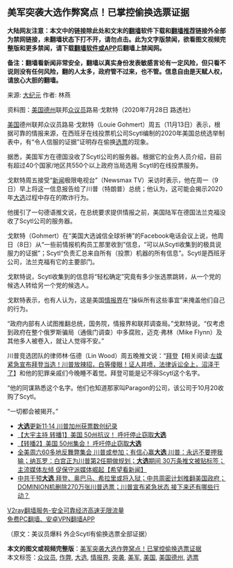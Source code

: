  <h2>美军突袭大选作弊窝点！已掌控偷换选票证据</h2> <p class="notice"><b>大陆网友注意：本文中的链接除此处和文末的<a href="https://github.com/bannedbook/fanqiang" >翻墙</a>软件下载和<a href="https://github.com/killgcd/justmysocks/blob/master/README.md">翻墙推荐</a>链接外全部为禁网链接，未翻墙状态下打不开，请勿点击。此为文字版禁闻，欲看图文视频完整版和更多禁闻，请下载<a href="https://github.com/bannedbook/fanqiang">翻墙软件或APP</a>后翻墙上禁闻网。</p><p>备注：翻墙看新闻非常安全，翻墙以真实身份发表敏感言论有一定风险，但只看不说则没有任何风险，翻的人太多，政府管不过来，也不管。信息自由是天赋人权，请放心大胆的翻墙。</b></p>  <div class="entry"> <p>来源:&nbsp;<span class='wp_keywordlink_affiliate'><a href="http://www.epochtimes.com/" title="大纪元" target="_blank">大纪元</a></span>                            作者:&nbsp;林燕                                                 </p> <p>资料图：<a href="https://www.bannedbook.org/bnews/tag/%E7%BE%8E%E5%9B%BD%E5%BE%B7%E5%B7%9E/" class="st_tag internal_tag" rel="tag" title="标签 美国德州 下的日志">美国德州</a>联邦<a href="https://www.bannedbook.org/bnews/tag/%E4%BC%97%E8%AE%AE%E5%91%98/" class="st_tag internal_tag" rel="tag" title="标签 众议员 下的日志">众议员</a>路易·戈默特（2020年7月28日 路透社）</p> <p><a href="https://www.bannedbook.org/bnews/tag/%e7%be%8e%e5%9b%bd/" class="st_tag internal_tag" rel="tag" title="标签 美国 下的日志">美国</a>德州联邦众议员路易·戈默特（Louie Gohmert）周五（11月13日）表示，根据可靠的情报来源，在西班牙在线投票机公司Scytl编制的2020年美国总统选举制表中，有“令人信服的证据”证明存在偷换<a href="https://www.bannedbook.org/bnews/tag/%E9%80%89%E7%A5%A8/" class="st_tag internal_tag" rel="tag" title="标签 选票 下的日志">选票</a>的现象。</p> <p>据悉，美国军方在德国没收了Scytl公司的服务器。根据它的业务人员介绍，目前有超过40个国家/地区共550个以上政府当局选用 Scytl的在线投票服务。</p>  <p>戈默特周五接受“<span class='wp_keywordlink_affiliate'><a href="https://www.bannedbook.org/" title="新闻">新闻</a></span>极限电视台”（Newsmax TV）采访时表示，他在周一（9日）早上将这一信息报告给了川普（特朗普）总统；他认为，这可能会揭示2020年<a href="https://www.bannedbook.org/bnews/tag/%e5%a4%a7%e9%80%89/" class="st_tag internal_tag" rel="tag" title="标签 大选 下的日志">大选</a>过程中存在的欺诈行为。</p> <p>他援引了一句德语推文说，在总统要求提供情报之前，美国陆军在德国法兰克福没收了Scytl公司的服务器。</p> <p>戈默特（Gohmert）在“美国大选诚信全球祈祷”的Facebook电话会议上说，他周日（8日）从“一些前情报机构员工那里收到”信息，“可以从Scytl收集到的极具说服力的证据”；Scytl“负责汇总来自所有（投票）机器的所有信息”。Scytl是西班牙公司，法兰克福有它的主要部门。</p> <p>戈默特说，Scytl收集到的信息将“轻松确定”究竟有多少张选票跳转，从一个党的候选人转给另一个党的候选人。</p>  <p>戈默特表示，也有人认为，这是美国<a href="https://www.bannedbook.org/bnews/tag/%E6%83%85%E6%8A%A5%E7%95%8C/" class="st_tag internal_tag" rel="tag" title="标签 情报界 下的日志">情报界</a>在“操纵所有这些事宜”来掩盖他们自己的行为。</p> <p>“政府内部有人试图推翻总统，国务院，情报界和联邦调查局。”戈默特说。“仅考虑到政府在整个俄罗斯骗局（通俄门调查）中多腐败，迈克·弗林（Mike Flynn）及其他多人被卷入，就让人觉得不安。”</p> <p>川普竞选团队的律师林·伍德（Lin Wood）周五晚推文说：“<span class='wp_keywordlink'><a href="https://www.bannedbook.org/bnews/comments/20201018/1415809.html" title="“硬盘门”再爆：拿中共华信10％股的“大人物”正是拜登" target="_blank">拜登</a></span>【相关阅读:<a href='https://www.bannedbook.org/bnews/bannedvideo/20201108/1427782.html' target='_blank'>左媒紧急宣布拜登当选！川普放辣招，白等傻眼！证人井喷，法律诉讼全上，沼泽干了</a>】和他的犯罪亲戚们今晚睡不着觉。拜登可能是记不得Scytl这个名字。</p> <p>“他的同谋熟悉这个名字。他们也知道那家叫Paragon的公司，该公司于10月20收购了Scytl。</p>  <p>“一切都会被揭开。”</p> <ul class='op-related-articles' title='相关阅读'> <li><a href='https://www.bannedbook.org/bnews/cbnews/20201114/1431108.html' target='_blank'><b>大选</b>更新11·14 川普加州获票数创纪录</a></li> <li><a href='https://www.bannedbook.org/bnews/bannedvideo/20201114/1431081.html' target='_blank'>【大宇主持 转播1】美国 50州抗议！ 呼吁停止窃取<b>大选</b></a></li> <li><a href='https://www.bannedbook.org/bnews/bannedvideo/20201114/1431080.html' target='_blank'>【转播2】美国 50州集会！ 呼吁停止窃取<b>大选</b></a></li> <li><a href='https://www.bannedbook.org/bnews/bannedvideo/20201114/1431060.html' target='_blank'>全美周六60多地反舞弊集会 川普或参加；有信心赢<b>大选</b> 川普：永远不要押我输；纳瓦罗：白宫正为川普第2任期做规划；<b>大选</b>期间 30万条推文被贴标签；主流媒体左倾 促保守派媒体崛起【希望看新闻】</a></li> <li><a href='https://www.bannedbook.org/bnews/bannedvideo/20201114/1431039.html' target='_blank'>中共干预<b>大选</b> 拜登、奥巴马、希拉里或将入狱；中共周密计划推翻美国政府；DOMINION机删除270万张川普选票；川普宣布紧急状态 接下来还有哪些行动？</a></li> </ul> <p class="texttj"> <a href="https://www.bannedbook.org/forum23/topic22702.html" target="_blank">V2ray翻墙服务-安全可靠经济高速无限流量</a><br/> <a href="https://github.com/bannedbook/fanqiang/wiki/%E7%A6%81%E9%97%BB%E7%BD%91%E5%AE%89%E5%8D%93%E7%BF%BB%E5%A2%99%E6%96%B0%E9%97%BBAPP" target="_blank">免费PC翻墙、安卓VPN翻墙APP</a></p><p>（原文：美议员爆料 外企Scytl有偷换选票全部证据）</p><a name='sharetosocial'></a>       <div><b>本文的图文或视频完整版</b>：<a href='https://www.bannedbook.org/bnews/cbnews/20201114/1431132.html'>美军突袭大选作弊窝点！已掌控偷换选票证据</a></div>  </div><!--END ENTRY--> <div class="postfooter"> <div>本文标签：<a href="https://www.bannedbook.org/bnews/tag/%E4%BC%97%E8%AE%AE%E5%91%98/" rel="tag">众议员</a>, <a href="https://www.bannedbook.org/bnews/tag/%e4%bd%9c%e5%bc%8a/" rel="tag">作弊</a>, <a href="https://www.bannedbook.org/bnews/tag/%e5%a4%a7%e9%80%89/" rel="tag">大选</a>, <a href="https://www.bannedbook.org/bnews/tag/%E6%83%85%E6%8A%A5%E7%95%8C/" rel="tag">情报界</a>, <a href="https://www.bannedbook.org/bnews/tag/%E7%AA%81%E8%A2%AD/" rel="tag">突袭</a>, <a href="https://www.bannedbook.org/bnews/tag/%e7%be%8e%e5%86%9b/" rel="tag">美军</a>, <a href="https://www.bannedbook.org/bnews/tag/%e7%be%8e%e5%9b%bd/" rel="tag">美国</a>, <a href="https://www.bannedbook.org/bnews/tag/%E7%BE%8E%E5%9B%BD%E5%BE%B7%E5%B7%9E/" rel="tag">美国德州</a>, <a href="https://www.bannedbook.org/bnews/tag/%E9%80%89%E7%A5%A8/" rel="tag">选票</a></div>  </div><!--END POSTFOOTER--> 